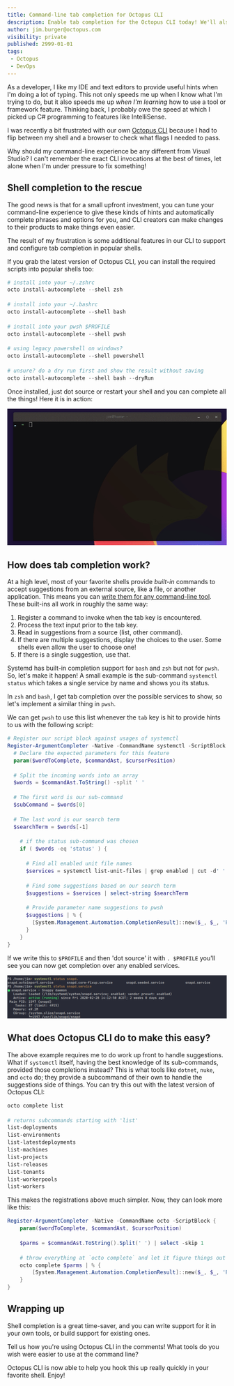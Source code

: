 ```yaml
---
title: Command-line tab completion for Octopus CLI
description: Enable tab completion for the Octopus CLI today! We'll also dive into how shell completion works in some popular shell environments.
author: jim.burger@octopus.com
visibility: private
published: 2999-01-01
tags:
 - Octopus
 - DevOps
---
```


As a developer, I like my IDE and text editors to provide useful hints when I'm doing a lot of typing. This not only speeds me up when I know what I'm trying to do, but it also speeds me up _when I'm learning_ how to use a tool or framework feature. Thinking back, I probably owe the speed at which I picked up C# programming to features like IntelliSense.

I was recently a bit frustrated with our own [Octopus CLI](https://octopus.com/downloads/octopuscli) because I had to flip between my shell and a browser to check what flags I needed to pass.

Why should my command-line experience be any different from Visual Studio? I can't remember the exact CLI invocations at the best of times, let alone when I'm under pressure to fix something!

## Shell completion to the rescue

The good news is that for a small upfront investment, you can tune your command-line experience to give these kinds of hints and automatically complete phrases and options for you, and CLI creators can make changes to their products to make things even easier.

The result of my frustration is some additional features in our CLI to support and configure tab completion in popular shells.

If you grab the latest version of Octopus CLI, you can install the required scripts into popular shells too:

```powershell
# install into your ~/.zshrc
octo install-autocomplete --shell zsh

# install into your ~/.bashrc
octo install-autocomplete --shell bash

# install into your pwsh $PROFILE
octo install-autocomplete --shell pwsh

# using legacy powershell on windows?
octo install-autocomplete --shell powershell

# unsure? do a dry run first and show the result without saving
octo install-autocomplete --shell bash --dryRun
```

Once installed, just dot source or restart your shell and you can complete all the things! Here it is in action:

![animation of octo CLI using Zsh tab completion](octo-complete.gif)

## How does tab completion work?

At a high level, most of your favorite shells provide _built-in_ commands to accept suggestions from an external source, like a file, or another application. This means you can [write them for any command-line tool](https://www.cyberciti.biz/faq/add-bash-auto-completion-in-ubuntu-linux). These built-ins all work in roughly the same way:

1. Register a command to invoke when the tab key is encountered.
2. Process the text input prior to the tab key.
3. Read in suggestions from a source (list, other command).
4. If there are multiple suggestions, display the choices to the user. Some shells even allow the user to choose one!
5. If there is a single suggestion, use that.

Systemd has built-in completion support for `bash` and `zsh` but not for `pwsh`. So, let's make it happen! A small example is the sub-command `systemctl status` which takes a single service by name and shows you its status.

In `zsh` and `bash`, I get tab completion over the possible services to show, so let's implement a similar thing in `pwsh`.

We can get `pwsh` to use this list whenever the `tab` key is hit to provide hints to us with the following script:

```powershell
# Register our script block against usages of systemctl
Register-ArgumentCompleter -Native -CommandName systemctl -ScriptBlock {
  # Declare the expected parameters for this feature
  param($wordToComplete, $commandAst, $cursorPosition)

  # Split the incoming words into an array
  $words = $commandAst.ToString() -split ' '

  # The first word is our sub-command
  $subCommand = $words[0]

  # The last word is our search term
  $searchTerm = $words[-1]

    # if the status sub-command was chosen
    if ( $words -eq 'status' ) {

      # Find all enabled unit file names
      $services = systemctl list-unit-files | grep enabled | cut -d' ' -f1

      # Find some suggestions based on our search term
      $suggestions = $services | select-string $searchTerm

      # Provide parameter name suggestions to pwsh
      $suggestions | % {
        [System.Management.Automation.CompletionResult]::new($_, $_, 'ParameterName', $_)
      }
    }
}
```

If we write this to `$PROFILE` and then 'dot source' it with `. $PROFILE` you'll see you can now get completion over any enabled services.

![demonstrating tab completion in pwsh for systemctl status](systemctl-pwsh.png)

## What does Octopus CLI do to make this easy?

The above example requires me to do work up front to handle suggestions. What if `systemctl` itself, having the best knowledge of its sub-commands, provided those completions instead? This is what tools like `dotnet`, `nuke`, and `octo` do; they provide a subcommand of their own to handle the suggestions side of things. You can try this out with the latest version of Octopus CLI:

```powershell
octo complete list

# returns subcommands starting with 'list'
list-deployments
list-environments
list-latestdeployments
list-machines
list-projects
list-releases
list-tenants
list-workerpools
list-workers
```

This makes the registrations above much simpler. Now, they can look more like this:

```powershell
Register-ArgumentCompleter -Native -CommandName octo -ScriptBlock {
    param($wordToComplete, $commandAst, $cursorPosition)

    $parms = $commandAst.ToString().Split(' ') | select -skip 1

    # throw everything at `octo complete` and let it figure things out
    octo complete $parms | % {
        [System.Management.Automation.CompletionResult]::new($_, $_, 'ParameterName', $_)
    }
}
```

## Wrapping up

Shell completion is a great time-saver, and you can write support for it in your own tools, or build support for existing ones.

Tell us how you're using Octopus CLI in the comments! What tools do you wish were easier to use at the command line?

Octopus CLI is now able to help you hook this up really quickly in your favorite shell. Enjoy!
